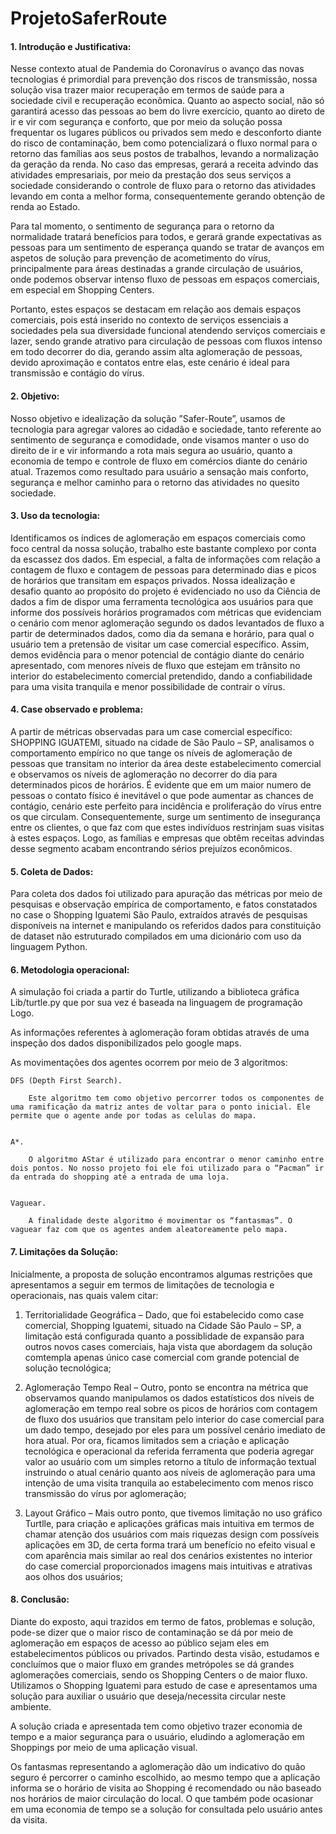 # ProjetoSaferRoute




#### 1.	Introdução e Justificativa:

 Nesse contexto atual de Pandemia do Coronavírus o avanço das novas tecnologias é primordial para prevenção dos riscos de transmissão, nossa solução visa trazer maior recuperação em termos de saúde para a sociedade civil e recuperação econômica. Quanto ao aspecto social, não só garantirá acesso das pessoas ao bem do livre exercício, quanto ao direto de ir e vir com segurança e conforto, que por meio da solução possa frequentar os lugares públicos ou privados sem medo e desconforto diante do risco de contaminação, bem como potencializará o fluxo normal para o retorno das famílias aos seus postos de trabalhos, levando a normalização da geração da renda. No caso das empresas, gerará a receita advindo das atividades empresariais, por meio da prestação dos seus serviços a sociedade considerando o controle de fluxo para o retorno das atividades levando em conta a melhor forma, consequentemente gerando obtenção de renda ao Estado. 
 
 Para tal momento, o sentimento de segurança para o retorno da normalidade tratará benefícios para todos, e gerará grande expectativas as pessoas para um sentimento de esperança quando se tratar de avanços em aspetos de solução para prevenção de acometimento do vírus, principalmente para áreas destinadas a grande circulação de usuários, onde podemos observar intenso fluxo de pessoas em espaços comerciais, em especial em Shopping Centers.
 
 Portanto, estes espaços se destacam em relação aos demais espaços comerciais, pois está inserido no contexto de serviços essenciais a sociedades pela sua diversidade funcional atendendo serviços comerciais e lazer, sendo grande atrativo para circulação de pessoas com fluxos intenso em todo decorrer do dia, gerando assim alta aglomeração de pessoas, devido aproximação e contatos entre elas, este cenário é ideal para transmissão e contágio do vírus.  

#### 2.	Objetivo:

Nosso objetivo e idealização da solução ”Safer-Route”, usamos de tecnologia para agregar valores ao cidadão e sociedade, tanto referente ao sentimento de segurança e comodidade, onde visamos manter o uso do direito de ir e vir informando a rota mais segura ao usuário, quanto a economia de tempo e controle de fluxo em comércios diante do cenário atual. Trazemos como resultado para usuário a sensação mais conforto, segurança e melhor caminho para o retorno das atividades no quesito sociedade.

#### 3.	Uso da tecnologia:

 Identificamos os índices de aglomeração em espaços comerciais como foco central da nossa solução, trabalho este bastante complexo por conta da escassez dos dados. Em especial, a falta de informações com relação a contagem de fluxo e contagem de pessoas para determinado dias e picos de horários que transitam em espaços privados.
 Nossa idealização e desafio quanto ao propósito do projeto é evidenciado no uso da Ciência de dados a fim de dispor uma ferramenta tecnológica aos usuários para que informe dos possíveis horários programados com métricas que evidenciam o cenário com menor aglomeração segundo os dados levantados de fluxo a partir de determinados dados, como dia da semana e horário, para qual o usuário tem a pretensão de visitar um case comercial específico.
 Assim, demos evidência para o menor potencial de contágio diante do cenário apresentado, com menores níveis de fluxo que estejam em trânsito no interior do estabelecimento comercial pretendido, dando a confiabilidade para uma visita tranquila e menor possibilidade de contrair o vírus.
 
 #### 4.	Case observado e problema:
 
 A partir de métricas observadas para um case comercial específico: SHOPPING IGUATEMI, situado na cidade de São Paulo – SP, analisamos o comportamento empírico no que tange os níveis de aglomeração de pessoas que transitam no interior da área deste estabelecimento comercial e observamos os níveis de aglomeração no decorrer do dia para determinados picos de horários.
É evidente que em um maior numero de pessoas o contato físico é inevitável o que pode aumentar as chances de contágio, cenário este perfeito para incidência e proliferação do vírus entre os que circulam. Consequentemente, surge um sentimento de insegurança entre os clientes, o que faz com que estes indivíduos restrinjam suas visitas à estes espaços. Logo, as famílias e empresas que obtêm receitas advindas desse segmento acabam encontrando sérios prejuízos econômicos.

#### 5.	Coleta de Dados:

 Para coleta dos dados foi utilizado para apuração das métricas por meio de pesquisas e observação empírica de comportamento, e fatos constatados no case o Shopping Iguatemi São Paulo, extraídos  através de pesquisas disponíveis na internet e manipulando os referidos dados para constituição de dataset não estruturado compilados em uma dicionário com uso da linguagem Python.

#### 6.	Metodologia operacional:

A simulação foi criada a partir do Turtle, utilizando a biblioteca gráfica Lib/turtle.py que por sua vez é baseada na linguagem de programação Logo. 
 
As informações referentes à aglomeração foram obtidas através de uma inspeção 
dos dados disponibilizados pelo google maps. 
 
As movimentações dos agentes ocorrem por meio de 3 algoritmos:

	DFS (Depth First Search).
	
		Este algoritmo tem como objetivo percorrer todos os componentes de uma ramificação da matriz antes de voltar para o ponto inicial. Ele permite que o agente ande por todas as celulas do mapa.
	
 
	A*.
	
		O algoritmo AStar é utilizado para encontrar o menor caminho entre dois pontos. No nosso projeto foi ele foi utilizado para o “Pacman” ir da entrada do shopping até a entrada de uma loja. 
	  

	Vaguear.
	
		A finalidade deste algoritmo é movimentar os “fantasmas”. O vaguear faz com que os agentes andem aleatoreamente pelo mapa.
    
#### 7.	Limitações da Solução:

Inicialmente, a proposta de solução encontramos algumas restrições que apresentamos a seguir em termos de limitações de tecnologia e operacionais, nas quais valem citar: 

1.	Territorialidade Geográfica – Dado, que foi estabelecido como case comercial, Shopping Iguatemi, situado na Cidade São Paulo – SP, a limitação está configurada quanto a possiblidade de expansão para outros novos cases comerciais, haja vista que abordagem da solução comtempla apenas único case comercial com grande potencial de solução tecnológica; 

2.	Aglomeração Tempo Real – Outro, ponto se encontra na métrica que observamos quando manipulamos os dados estatísticos dos níveis de aglomeração em tempo real sobre os picos de horários com contagem de fluxo dos usuários que transitam pelo interior do case comercial para um dado tempo, desejado por eles para um possível cenário imediato de hora atual. Por ora, ficamos limitados sem a criação e aplicação tecnológica e operacional da referida ferramenta que poderia agregar valor ao usuário com um simples retorno a título de informação textual instruindo o atual cenário quanto aos níveis de aglomeração para uma intenção de uma visita tranquila ao estabelecimento com menos risco transmissão do vírus por aglomeração;

 
3.	Layout Gráfico – Mais outro ponto, que tivemos limitação no uso gráfico Turtlle, para criação e aplicações gráficas mais intuitiva em termos de chamar atenção dos usuários com mais riquezas design com possíveis aplicações em 3D, de certa forma trará um benefício no efeito visual e com aparência mais similar ao real dos cenários existentes no interior do case comercial proporcionados imagens mais intuitivas e atrativas aos olhos dos usuários;

#### 8.	 Conclusão:

 Diante do exposto, aqui trazidos em termo de fatos, problemas e solução, pode-se dizer que o maior risco de contaminação se dá por meio de aglomeração em espaços de acesso ao público sejam eles em estabelecimentos públicos ou privados. Partindo desta visão, estudamos e concluímos que o maior fluxo em grandes metrópoles se dá grandes aglomerações comerciais, sendo os Shopping Centers o de maior fluxo. Utilizamos o Shopping Iguatemi para estudo de case e apresentamos uma solução para auxiliar o usuário que deseja/necessita circular neste ambiente.
 
 A solução criada e apresentada tem como objetivo trazer economia de tempo e a maior segurança para o usuário, eludindo a aglomeração em Shoppings por meio de uma aplicação visual. 
 
 Os fantasmas representando a aglomeração dão um indicativo do quão seguro é percorrer o caminho escolhido, ao mesmo tempo que a aplicação informa se o horário de visita ao Shopping é recomendado ou não baseado nos horários de maior circulação do local. O que também pode ocasionar em uma economia de tempo se a solução for consultada pelo usuário antes da visita.



